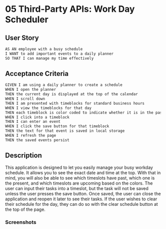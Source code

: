 # 05 Third-Party APIs: Work Day Scheduler

## User Story

```md
AS AN employee with a busy schedule
I WANT to add important events to a daily planner
SO THAT I can manage my time effectively
```

## Acceptance Criteria

```md
GIVEN I am using a daily planner to create a schedule
WHEN I open the planner
THEN the current day is displayed at the top of the calendar
WHEN I scroll down
THEN I am presented with timeblocks for standard business hours
WHEN I view the timeblocks for that day
THEN each timeblock is color coded to indicate whether it is in the past, present, or future
WHEN I click into a timeblock
THEN I can enter an event
WHEN I click the save button for that timeblock
THEN the text for that event is saved in local storage
WHEN I refresh the page
THEN the saved events persist
```
## Description

This application is designed to let you easily manage your busy workday schedule. It allows you to see the exact date and time at the top. With that in mind, you will also be able to see which timeslots have past, which one is the present, and which timeslots are upcoming based on the colors. The user can input their tasks into a timeslot, but the task will not be saved unless the user presses the save button. Once saved, the user can close the application and reopen it later to see their tasks. If the user wishes to clear their schedule for the day, they can do so with the clear schedule button at the top of the page.

### Screenshots